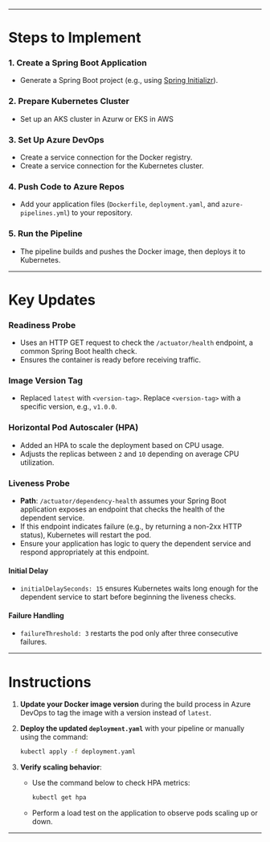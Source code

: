 
---

# Steps to Implement

### 1. Create a Spring Boot Application
- Generate a Spring Boot project (e.g., using [Spring Initializr](https://start.spring.io/)).

### 2. Prepare Kubernetes Cluster
- Set up an AKS cluster in Azurw or EKS in AWS

### 3. Set Up Azure DevOps
- Create a service connection for the Docker registry.
- Create a service connection for the Kubernetes cluster.

### 4. Push Code to Azure Repos
- Add your application files (`Dockerfile`, `deployment.yaml`, and `azure-pipelines.yml`) to your repository.

### 5. Run the Pipeline
- The pipeline builds and pushes the Docker image, then deploys it to Kubernetes.

---

# Key Updates

### **Readiness Probe**
- Uses an HTTP GET request to check the `/actuator/health` endpoint, a common Spring Boot health check.
- Ensures the container is ready before receiving traffic.

### **Image Version Tag**
- Replaced `latest` with `<version-tag>`. Replace `<version-tag>` with a specific version, e.g., `v1.0.0`.

### **Horizontal Pod Autoscaler (HPA)**
- Added an HPA to scale the deployment based on CPU usage.
- Adjusts the replicas between `2` and `10` depending on average CPU utilization.

### **Liveness Probe**
- **Path**: `/actuator/dependency-health` assumes your Spring Boot application exposes an endpoint that checks the health of the dependent service.
- If this endpoint indicates failure (e.g., by returning a non-2xx HTTP status), Kubernetes will restart the pod.
- Ensure your application has logic to query the dependent service and respond appropriately at this endpoint.

#### **Initial Delay**
- `initialDelaySeconds: 15` ensures Kubernetes waits long enough for the dependent service to start before beginning the liveness checks.

#### **Failure Handling**
- `failureThreshold: 3` restarts the pod only after three consecutive failures.

---

# Instructions

1. **Update your Docker image version** during the build process in Azure DevOps to tag the image with a version instead of `latest`.

2. **Deploy the updated `deployment.yaml`** with your pipeline or manually using the command:

   ```bash
   kubectl apply -f deployment.yaml
   ```

3. **Verify scaling behavior**:
   - Use the command below to check HPA metrics:
     ```bash
     kubectl get hpa
     ```
   - Perform a load test on the application to observe pods scaling up or down.

---
